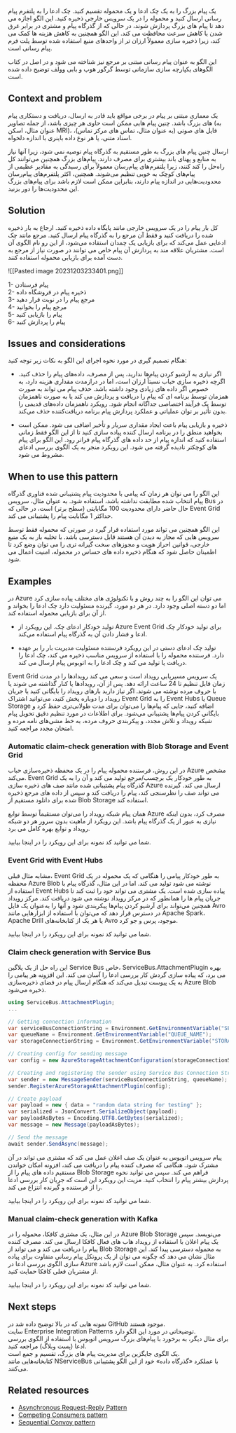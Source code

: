 یک پیام بزرگ را به یک چک ادعا و یک محموله تقسیم کنید. چک ادعا را به پلتفرم پیام رسانی ارسال کنید و محموله را در یک سرویس خارجی ذخیره کنید. این الگو اجازه می دهد تا پیام های بزرگ پردازش شوند، در حالی که از گذرگاه پیام و مشتری در برابر غرق شدن یا کاهش سرعت محافظت می کند. این الگو همچنین به کاهش هزینه ها کمک می کند، زیرا ذخیره سازی معمولاً ارزان تر از واحدهای منبع استفاده شده توسط پلت فرم پیام رسانی است.  
  
این الگو به عنوان پیام رسانی مبتنی بر مرجع نیز شناخته می شود و در اصل در کتاب الگوهای یکپارچه سازی سازمانی توسط گرگور هوپ و بابی وولف توضیح داده شده است.

## Context and problem

یک معماری مبتنی بر پیام در برخی مواقع باید قادر به ارسال، دریافت و دستکاری پیام های بزرگ باشد. چنین پیام هایی ممکن است حاوی هر چیزی باشد، از جمله تصاویر (به عنوان مثال، اسکن MRI)، فایل های صوتی (به عنوان مثال، تماس های مرکز تماس)، اسناد متنی، یا هر نوع داده باینری با اندازه دلخواه.  
  
ارسال چنین پیام های بزرگ به طور مستقیم به گذرگاه پیام توصیه نمی شود، زیرا آنها نیاز به منابع و پهنای باند بیشتری برای مصرف دارند. پیام‌های بزرگ همچنین می‌توانند کل راه‌حل را کند کنند، زیرا پلتفرم‌های پیام‌رسان معمولاً برای رسیدگی به مقادیر عظیمی از پیام‌های کوچک به خوبی تنظیم می‌شوند. همچنین، اکثر پلتفرم‌های پیام‌رسان محدودیت‌هایی در اندازه پیام دارند، بنابراین ممکن است لازم باشد برای پیام‌های بزرگ این محدودیت‌ها را دور بزنید.

## Solution

کل بار پیام را در یک سرویس خارجی مانند پایگاه داده ذخیره کنید. ارجاع به بار ذخیره شده را دریافت کنید و فقط آن مرجع را به گذرگاه پیام ارسال کنید. مرجع مانند چک ادعایی عمل می‌کند که برای بازیابی یک چمدان استفاده می‌شود، از این رو نام الگوی آن است. مشتریان علاقه مند به پردازش آن پیام خاص می توانند در صورت نیاز از مرجع به دست آمده برای بازیابی محموله استفاده کنند.

![[Pasted image 20231203233401.png]]

1- پیام فرستادن  
2- ذخیره پیام در فروشگاه داده  
3- مرجع پیام را در نوبت قرار دهید  
4- مرجع پیام را بخوانید  
5- پیام را بازیابی کنید  
6- پیام را پردازش کنید

## Issues and considerations

هنگام تصمیم گیری در مورد نحوه اجرای این الگو به نکات زیر توجه کنید:  
  
* اگر نیازی به آرشیو کردن پیام‌ها ندارید، پس از مصرف، داده‌های پیام را حذف کنید. اگرچه ذخیره سازی حباب نسبتاً ارزان است، اما در درازمدت مقداری هزینه دارد، به خصوص اگر داده های زیادی وجود داشته باشد. حذف پیام می تواند به صورت همزمان توسط برنامه ای که پیام را دریافت و پردازش می کند یا به صورت ناهمزمان توسط یک فرآیند اختصاصی جداگانه انجام شود. رویکرد ناهمزمان داده‌های قدیمی را بدون تأثیر بر توان عملیاتی و عملکرد پردازش پیام برنامه دریافت‌کننده حذف می‌کند.  
  
* ذخیره و بازیابی پیام باعث ایجاد مقداری سربار و تأخیر اضافی می شود. ممکن است بخواهید منطق را در برنامه ارسال کننده پیاده سازی کنید تا از این الگو فقط زمانی استفاده کنید که اندازه پیام از حد داده های گذرگاه پیام فراتر رود. این الگو برای پیام های کوچکتر نادیده گرفته می شود. این رویکرد منجر به یک الگوی بررسی ادعای مشروط می شود.

## When to use this pattern

این الگو را می توان هر زمان که پیامی با محدودیت پیام پشتیبانی شده فناوری گذرگاه پیام انتخاب شده مطابقت نداشته باشد، استفاده شود. به عنوان مثال، سرویس Bus در حال حاضر دارای محدودیت 100 مگابایتی (سطح برتر) است، در حالی که Event Grid حداکثر 1 مگابایت پیام را پشتیبانی می کند.  
  
این الگو همچنین می تواند مورد استفاده قرار گیرد در صورتی که محموله فقط توسط سرویس هایی که مجاز به دیدن آن هستند قابل دسترسی باشد. با تخلیه بار به یک منبع خارجی، قوانین احراز هویت و مجوزهای سخت گیرانه تری را می توان وضع کرد تا اطمینان حاصل شود که هنگام ذخیره داده های حساس در محموله، امنیت اعمال می شود.

## Examples

در Azure می توان این الگو را به چند روش و با تکنولوژی های مختلف پیاده سازی کرد اما دو دسته اصلی وجود دارد. در هر دو مورد، گیرنده مسئولیت دارد چک ادعا را بخواند و از آن برای بازیابی محموله استفاده کند.  
  
* تولید خودکار ادعای چک. این رویکرد از Azure Event Grid برای تولید خودکار چک ادعا و فشار دادن آن به گذرگاه پیام استفاده می‌کند.  
  
* تولید چک ادعای دستی در این رویکرد فرستنده مسئولیت مدیریت بار را بر عهده دارد. فرستنده محموله را با استفاده از سرویس مناسب ذخیره می کند، چک ادعا را دریافت یا تولید می کند و چک ادعا را به اتوبوس پیام ارسال می کند.  
  
Event Grid یک سرویس مسیریابی رویداد است و سعی می کند رویدادها را در مدت زمان قابل تنظیم تا 24 ساعت ارائه دهد. پس از آن، رویدادها یا کنار گذاشته می شوند یا با حروف مرده نوشته می شوند. اگر نیاز دارید بارهای رویداد را بایگانی کنید یا جریان رویداد را دوباره پخش کنید، می‌توانید اشتراک Event Grid را به Event Hubs یا Queue Storage اضافه کنید، جایی که پیام‌ها را می‌توان برای مدت طولانی‌تری حفظ کرد و بایگانی کردن پیام‌ها پشتیبانی می‌شود. برای اطلاعات در مورد تنظیم دقیق تحویل پیام شبکه رویداد و تلاش مجدد، و پیکربندی حروف مرده، به خط مشی‌های نامه مرده و امتحان مجدد مراجعه کنید.

### Automatic claim-check generation with Blob Storage and Event Grid

در این روش، فرستنده محموله پیام را در یک محفظه ذخیره‌سازی حباب Azure مشخص می‌کند. Event Grid به طور خودکار یک برچسب/مرجع تولید می کند و آن را به یک گذرگاه پیام پشتیبانی شده مانند صف های ذخیره سازی Azure ارسال می کند. گیرنده می تواند صف را نظرسنجی کند، پیام را دریافت کند و سپس از داده های مرجع ذخیره شده برای دانلود مستقیم از Blob Storage استفاده کند.  
  
همان پیام شبکه رویداد را می‌توان مستقیماً توسط توابع Azure مصرف کرد، بدون اینکه نیازی به عبور از یک گذرگاه پیام باشد. این رویکرد از ماهیت بدون سرور هر دو شبکه رویداد و توابع بهره کامل می برد.  
  
شما می توانید کد نمونه برای این رویکرد را در اینجا بیابید.

### Event Grid with Event Hubs

مشابه مثال قبلی، Event Grid به طور خودکار پیامی را هنگامی که یک محموله در یک محفظه Azure Blob نوشته می شود تولید می کند. اما در این مثال، گذرگاه پیام با استفاده از Event Hubs پیاده سازی شده است. یک مشتری می تواند خود را ثبت کند تا جریان پیام ها را همانطور که در مرکز رویداد نوشته می شود دریافت کند. مرکز رویداد همچنین می‌تواند برای آرشیو کردن پیام‌ها پیکربندی شود و آنها را به‌عنوان یک فایل Avro در دسترس قرار دهد که می‌توان با استفاده از ابزارهایی مانند Apache Spark، Apache Drill یا هر یک از کتابخانه‌های Avro موجود، پرس و جو کرد.  
  
شما می توانید کد نمونه برای این رویکرد را در اینجا بیابید.

### Claim check generation with Service Bus

این راه حل از یک پلاگین Service Bus خاص، ServiceBus.AttachmentPlugin بهره می برد، که پیاده سازی گردش کار بررسی ادعا را آسان می کند. این افزونه هر پیامی را به یک پیوست تبدیل می‌کند که هنگام ارسال پیام در فضای ذخیره‌سازی Azure Blob ذخیره می‌شود.

```csharp
using ServiceBus.AttachmentPlugin;
...

// Getting connection information
var serviceBusConnectionString = Environment.GetEnvironmentVariable("SERVICE_BUS_CONNECTION_STRING");
var queueName = Environment.GetEnvironmentVariable("QUEUE_NAME");
var storageConnectionString = Environment.GetEnvironmentVariable("STORAGE_CONNECTION_STRING");

// Creating config for sending message
var config = new AzureStorageAttachmentConfiguration(storageConnectionString);

// Creating and registering the sender using Service Bus Connection String and Queue Name
var sender = new MessageSender(serviceBusConnectionString, queueName);
sender.RegisterAzureStorageAttachmentPlugin(config);

// Create payload
var payload = new { data = "random data string for testing" };
var serialized = JsonConvert.SerializeObject(payload);
var payloadAsBytes = Encoding.UTF8.GetBytes(serialized);
var message = new Message(payloadAsBytes);

// Send the message
await sender.SendAsync(message);
```

پیام سرویس اتوبوس به عنوان یک صف اعلان عمل می کند که مشتری می تواند در آن مشترک شود. هنگامی که مصرف کننده پیام را دریافت می کند، افزونه امکان خواندن مستقیم داده های پیام را از Blob Storage فراهم می کند. سپس می توانید نحوه پردازش بیشتر پیام را انتخاب کنید. مزیت این رویکرد این است که جریان کار بررسی ادعا را از فرستنده و گیرنده انتزاع می کند.  
  
شما می توانید کد نمونه برای این رویکرد را در اینجا بیابید.

### Manual claim-check generation with Kafka

در این مثال، یک مشتری کافکا، محموله را در Azure Blob Storage می‌نویسد. سپس یک پیام اعلان با استفاده از رویداد هاب های فعال کافکا ارسال می کند. مصرف کننده پیام را دریافت می کند و می تواند از Blob Storage به محموله دسترسی پیدا کند. این مثال نشان می دهد که چگونه می توان از یک پروتکل پیام رسانی متفاوت برای پیاده سازی الگوی بررسی ادعا در Azure استفاده کرد. به عنوان مثال، ممکن است لازم باشد از مشتریان فعلی کافکا حمایت کنید.  
  
شما می توانید کد نمونه برای این رویکرد را در اینجا بیابید.
## Next steps

نمونه هایی که در بالا توضیح داده شد در GitHub موجود هستند.  
سایت Enterprise Integration Patterns توضیحاتی در مورد این الگو دارد.  
برای مثال دیگر، به برخورد با پیام‌های بزرگ سرویس اتوبوس با استفاده از الگوی بررسی ادعا (پست وبلاگ) مراجعه کنید.  
یک الگوی جایگزین برای مدیریت پیام های بزرگ، تقسیم و جمع است.  
کتابخانه‌هایی مانند NServiceBus با عملکرد «گذرگاه داده» خود از این الگو پشتیبانی می‌کنند.

## Related resources

- [Asynchronous Request-Reply Pattern](https://learn.microsoft.com/en-us/azure/architecture/patterns/async-request-reply)
- [Competing Consumers pattern](https://learn.microsoft.com/en-us/azure/architecture/patterns/competing-consumers)
- [Sequential Convoy pattern](https://learn.microsoft.com/en-us/azure/architecture/patterns/sequential-convoy)

